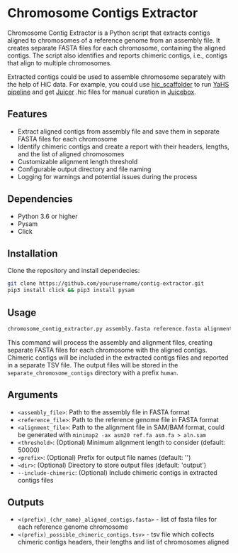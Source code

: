# Chromosome Contigs Extractor

Chromosome Contig Extractor is a Python script that extracts contigs aligned to chromosomes of a reference genome from an assembly file. It creates separate FASTA files for each chromosome, containing the aligned contigs. The script also identifies and reports chimeric contigs, i.e., contigs that align to multiple chromosomes.

Extracted contigs could be used to assemble chromosome separately with the help of HiC data. For example, you could use [hic_scaffolder](https://github.com/zilov/hic-scaffolder) to run [YaHS pipeline](https://github.com/c-zhou/yahs) and get [Juicer](https://github.com/aidenlab/juicer) .hic files for manual curation in [Juicebox](https://github.com/aidenlab/Juicebox).

## Features

- Extract aligned contigs from assembly file and save them in separate FASTA files for each chromosome
- Identify chimeric contigs and create a report with their headers, lengths, and the list of aligned chromosomes
- Customizable alignment length threshold
- Configurable output directory and file naming
- Logging for warnings and potential issues during the process

## Dependencies

- Python 3.6 or higher
- Pysam
- Click

## Installation

Clone the repository and install dependecies:

```bash
git clone https://github.com/yourusername/contig-extractor.git
pip3 install click && pip3 install pysam
```

## Usage

```bash
chromosome_contig_extractor.py assembly.fasta reference.fasta alignment.bam --alignment-threshold 100000 --output-prefix human --output-dir separate_chromosome_contigs --include-chimeric
```

This command will process the assembly and alignment files, creating separate FASTA files for each chromosome with the aligned contigs. Chimeric contigs will be included in the extracted contigs files and reported in a separate TSV file. The output files will be stored in the `separate_chromosome_contigs` directory with a prefix `human`.


## Arguments

- `<assembly_file>`: Path to the assembly file in FASTA format
- `<reference_file>`: Path to the reference genome file in FASTA format
- `<alignment_file>`: Path to the alignment file in SAM/BAM format, could be generated with `minimap2 -ax asm20 ref.fa asm.fa > aln.sam`
- `<threshold>`: (Optional) Minimum alignment length to consider (default: 50000)
- `<prefix>`: (Optional) Prefix for output file names (default: '')
- `<dir>`: (Optional) Directory to store output files (default: 'output')
- `--include-chimeric`: (Optional) Include chimeric contigs in extracted contigs files

## Outputs

- `<(prefix)_(chr_name)_aligned_contigs.fasta>` - list of fasta files for each reference genome chromosome
- `<(prefix)_possible_chimeric_contigs.tsv>` - tsv file which collects chimeric contigs headers, their lengths and list of chromosomes aligned

